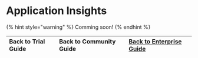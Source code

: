 # Application Insights

{% hint style="warning" %}
Comming soon!
{% endhint %}

| Back to Trial Guide | Back to Community Guide | ​[Back to Enterprise Guide](../getting-started/enterprise-guide.md#step-6-deploy-application-insights)​ |
| :--- | :--- | :--- |




